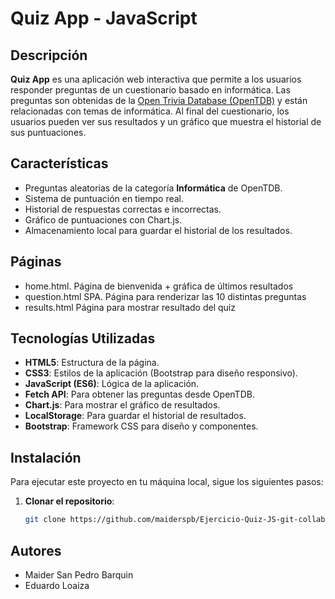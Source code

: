 # Quiz App - JavaScript

## Descripción

**Quiz App** es una aplicación web interactiva que permite a los usuarios responder preguntas de un cuestionario basado en informática. Las preguntas son obtenidas de la [Open Trivia Database (OpenTDB)](https://opentdb.com/) y están relacionadas con temas de informática. Al final del cuestionario, los usuarios pueden ver sus resultados y un gráfico que muestra el historial de sus puntuaciones.

## Características

- Preguntas aleatorias de la categoría **Informática** de OpenTDB.
- Sistema de puntuación en tiempo real.
- Historial de respuestas correctas e incorrectas.
- Gráfico de puntuaciones con Chart.js.
- Almacenamiento local para guardar el historial de los resultados.

## Páginas

- home.html. Página de bienvenida + gráfica de últimos resultados
- question.html SPA. Página para renderizar las 10 distintas preguntas
- results.html Página para mostrar resultado del quiz

## Tecnologías Utilizadas

- **HTML5**: Estructura de la página.
- **CSS3**: Estilos de la aplicación (Bootstrap para diseño responsivo).
- **JavaScript (ES6)**: Lógica de la aplicación.
- **Fetch API**: Para obtener las preguntas desde OpenTDB.
- **Chart.js**: Para mostrar el gráfico de resultados.
- **LocalStorage**: Para guardar el historial de resultados.
- **Bootstrap**: Framework CSS para diseño y componentes.

## Instalación

Para ejecutar este proyecto en tu máquina local, sigue los siguientes pasos:

1. **Clonar el repositorio**:
   ```bash
   git clone https://github.com/maiderspb/Ejercicio-Quiz-JS-git-collaborators.git
   ```

## Autores

- Maider San Pedro Barquin
- Eduardo Loaiza
